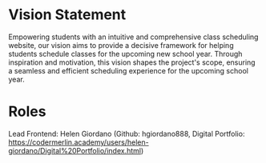 # Vision Statement

Empowering students with an intuitive and comprehensive class scheduling website,
our vision aims to provide a decisive framework for helping students schedule
classes for the upcoming new school year. Through inspiration and motivation,
this vision shapes the project's scope, ensuring a seamless and efficient
scheduling experience for the upcoming school year.

# Roles

Lead Frontend: Helen Giordano (Github: hgiordano888, Digital Portfolio: https://codermerlin.academy/users/helen-giordano/Digital%20Portfolio/index.html)
